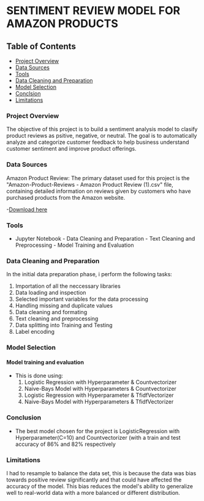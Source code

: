 # SENTIMENT REVIEW MODEL FOR AMAZON PRODUCTS

## Table of Contents

- [Project Overview](#project-overview)
- [Data Sources](#data-sources)
- [Tools](#tools)
- [Data Cleaning and Preparation](#data-cleaning-and-preparation)
- [Model Selection](#model-selection)
- [Conclsion](#conclusion)
- [Limitations](#limitations)

### Project Overview

The objective of this project is to build a sentiment analysis model to clasify product reviews as psitive, negative, or neutral.
The goal is to automatically analyze and categorize customer feedback to help business understand customer sentiment and improve product offerings.

### Data Sources

Amazon Product Review: The primary dataset used for this project is the "Amazon-Product-Reviews - Amazon Product Review (1).csv" file, containing detailed information on reviews given by customers who have purchased products from the Amazon website.

  -[Download here](https://www.kaggle.com/datasets/miriamodeyianypeter/sentiment-analysis-amazon-product-reviews)

### Tools

- Jupyter Notebook - Data Cleaning and Preparation - Text Cleaning and Preprocessing  - Model Training and Evaluation

### Data Cleaning and Preparation

In the initial data preparation phase, i perform the following tasks:
1. Importation of all the neccessary libraries
2. Data loading and inspection
3. Selected important variables for the data processing
4. Handling missing and duplicate values
5. Data cleaning and formating
6. Text cleaning and preprocessing
7. Data splitting into Training and Testing 
8. Label encoding

### Model Selection

#### Model training and evaluation
- This is done using:
  1. Logistic Regression with Hyperparameter & Countvectorizer
  2. Naive-Bays Model with Hyperparameters & Countvectorizer
  3. Logistic Regression with Hyperparameter & TfidfVectorizer
  4. Naive-Bays Model with Hyperparameters & TfidfVectorizer

### Conclusion

- The best model chosen for the project is LogisticRegression with Hyperparameter(C=10) and Countvectorizer (with a train and test accuracy of 86% and 82% respectively

### Limitations

I had to resample to balance the data set, this is because the data was bias towards positive review significantly and that could have affected the accuracy of the model. This bias reduces the model's ability to generalize well to real-world data with a more balanced or different distribution.
  
